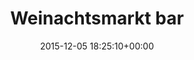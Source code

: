 ---
title:		"Weinachtsmarkt bar"
type:		"photos"
mediatype:		"upload"
location:		"Berlin, Germany"
date:		"2015-12-05 18:25:10+00:00"
album:		"city"
filename:		"berlin-christmas-market-bar.md"
series:		"christmas-market"
cl_public_id:		"city/berlin-christmas-market-bar"
cl_version:		1497000190
format:		"tiff"
bytes:		6802560
width:		2560
height:		1440
colours:
- "#D3DBEA"
- "#08090E"
- "#19100D"
- "#131211"
- "#142514"
- "#1D180F"
- "#080E10"
- "#EADDD7"
- "#D8E5EC"
- "#181619"
- "#000103"
- "#021A21"
- "#161A18"
- "#4D5F83"
- "#737A8B"
- "#0B070A"
- "#080E0D"
- "#0B080C"
- "#14170E"
- "#7C5640"
- "#010E0C"
- "#D3967A"
- "#897875"
- "#8396BF"
- "#0E0603"
- "#48677A"
- "#FFE108"
exposure_mode:		"Auto"
program:		"Aperture-priority AE"
aperture:		"2.8"
focal_length:		"24.0 mm"
iso:		"1600"
shutter_speed:		"1/80"
metering:		"Multi-segment"
flash:		"Off, Did not fire"
white_balance:		"Custom"
colour_temp:		"2900"
has_crop:		"true"
orientation:		"Horizontal (normal)"
camera_model:		"NIKON D800"
lens_info:		"24-70mm f/2.8"
artist:		"No artist info"
x_resolution:		"300"
y_resolution:		"300"
---
